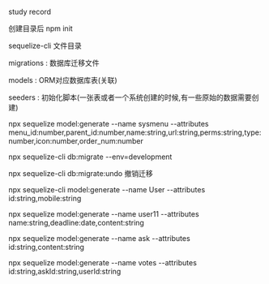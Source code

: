 study record

创建目录后 npm init




sequelize-cli 文件目录

migrations : 数据库迁移文件

models : ORM对应数据库表(关联)

seeders : 初始化脚本(一张表或者一个系统创建的时候,有一些原始的数据需要创建)


npx sequelize model:generate --name sysmenu --attributes menu_id:number,parent_id:number,name:string,url:string,perms:string,type:number,icon:number,order_num:number


npx sequelize-cli db:migrate --env=development

npx sequelize-cli db:migrate:undo 撤销迁移


npx sequelize-cli model:generate --name User --attributes id:string,mobile:string


npx sequelize model:generate --name user11 --attributes name:string,deadline:date,content:string

npx sequelize model:generate --name ask --attributes id:string,content:string

npx sequelize model:generate --name votes --attributes id:string,askId:string,userId:string